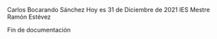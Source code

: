 Carlos Bocarando Sánchez
Hoy es 31 de Diciembre de 2021
IES Mestre Ramón Estévez

Fin de documentación
